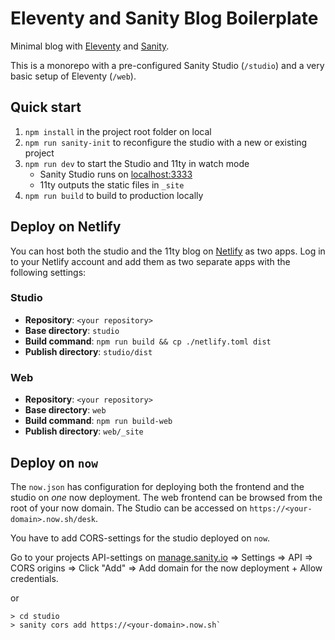 # Eleventy and Sanity Blog Boilerplate

Minimal blog with [Eleventy](https://11ty.io) and [Sanity](https://www.sanity.io).

This is a monorepo with a pre-configured Sanity Studio (`/studio`) and a very basic setup of Eleventy (`/web`).

## Quick start

1. `npm install` in the project root folder on local
2. `npm run sanity-init` to reconfigure the studio with a new or existing project
3. `npm run dev` to start the Studio and 11ty in watch mode
    - Sanity Studio runs on [localhost:3333](http://localhost:3333)
    - 11ty outputs the static files in `_site`
4. `npm run build` to build to production locally

## Deploy on Netlify

You can host both the studio and the 11ty blog on [Netlify](https://netlify.com) as two apps. Log in to your Netlify account and add them as two separate apps with the following settings:

### Studio

- **Repository**: `<your repository>`
- **Base directory**: `studio`
- **Build command**: `npm run build && cp ./netlify.toml dist`
- **Publish directory**: `studio/dist`

### Web

- **Repository**: `<your repository>`
- **Base directory**: `web`
- **Build command**: `npm run build-web`
- **Publish directory**: `web/_site`

## Deploy on `now`

The `now.json` has configuration for deploying both the frontend and the studio on _one_ now deployment. The web frontend can be browsed from the root of your now domain. The Studio can be accessed on `https://<your-domain>.now.sh/desk`.

You have to add CORS-settings for the studio deployed on `now`.

Go to your projects API-settings on [manage.sanity.io](https://manage.sanity.io) => Settings => API => CORS origins => Click "Add" => Add domain for the now deployment + Allow credentials.

or

```text
> cd studio
> sanity cors add https://<your-domain>.now.sh`
```

